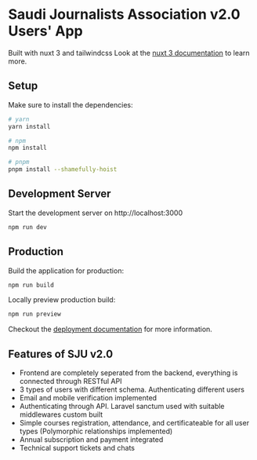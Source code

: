 # Saudi Journalists Association v2.0 Users' App
Built with nuxt 3 and tailwindcss
Look at the [nuxt 3 documentation](https://v3.nuxtjs.org) to learn more.

## Setup

Make sure to install the dependencies:

```bash
# yarn
yarn install

# npm
npm install

# pnpm
pnpm install --shamefully-hoist
```

## Development Server

Start the development server on http://localhost:3000

```bash
npm run dev
```

## Production

Build the application for production:

```bash
npm run build
```

Locally preview production build:

```bash
npm run preview
```

Checkout the [deployment documentation](https://v3.nuxtjs.org/guide/deploy/presets) for more information.

<h2>Features of SJU v2.0</h2>
<ul>
    <li>Frontend are completely seperated from the backend, everything is connected through RESTful API</li>
    <li>3 types of users with different schema. Authenticating different users</li>
    <li>Email and mobile verification implemented</li>
    <li>Authenticating through API. Laravel sanctum used with suitable middlewares custom built</li>
    <li>Simple courses registration, attendance, and certificateable for all user types (Polymorphic relationships implemented)</li>
    <li>Annual subscription and payment integrated</li>
    <li>Technical support tickets and chats</li>
</ul>

